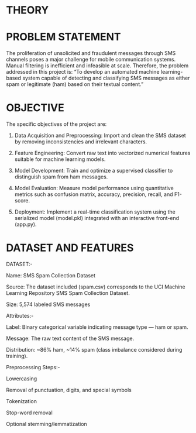 # THEORY

# PROBLEM STATEMENT

The proliferation of unsolicited and fraudulent messages through SMS channels poses a major challenge for mobile communication systems. Manual filtering is inefficient and infeasible at scale. Therefore, the problem addressed in this project is:
“To develop an automated machine learning-based system capable of detecting and classifying SMS messages as either spam or legitimate (ham) based on their textual content.”

# OBJECTIVE

The specific objectives of the project are:

1) Data Acquisition and Preprocessing: Import and clean the SMS dataset by removing inconsistencies and irrelevant characters.

2) Feature Engineering: Convert raw text into vectorized numerical features suitable for machine learning models.

3) Model Development: Train and optimize a supervised classifier to distinguish spam from ham messages.

4) Model Evaluation: Measure model performance using quantitative metrics such as confusion matrix, accuracy, precision, recall, and F1-score.

5) Deployment: Implement a real-time classification system using the serialized model (model.pkl) integrated with an interactive front-end (app.py).

# DATASET AND FEATURES

DATASET:-

Name: SMS Spam Collection Dataset

Source: The dataset included (spam.csv) corresponds to the UCI Machine Learning Repository SMS Spam Collection Dataset.

Size: 5,574 labeled SMS messages

Attributes:-

Label: Binary categorical variable indicating message type — ham or spam.

Message: The raw text content of the SMS message.

Distribution: ~86% ham, ~14% spam (class imbalance considered during training).

Preprocessing Steps:-

Lowercasing

Removal of punctuation, digits, and special symbols

Tokenization

Stop-word removal

Optional stemming/lemmatization
